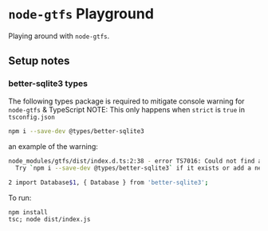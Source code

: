 # `node-gtfs` Playground

Playing around with `node-gtfs`.

## Setup notes

### better-sqlite3 types

The following types package is required to mitigate console warning for `node-gtfs` & TypeScript
NOTE: This only happens when `strict` is `true` in `tsconfig.json`

```bash
npm i --save-dev @types/better-sqlite3
```

an example of the warning:

```bash
node_modules/gtfs/dist/index.d.ts:2:38 - error TS7016: Could not find a declaration file for module 'better-sqlite3'. '/Users/apw/code/node-gtfs-pg/node_modules/better-sqlite3/lib/index.js' implicitly has an 'any' type.
  Try `npm i --save-dev @types/better-sqlite3` if it exists or add a new declaration (.d.ts) file containing `declare module 'better-sqlite3';`

2 import Database$1, { Database } from 'better-sqlite3';
```

To run:

```
npm install
tsc; node dist/index.js
```
